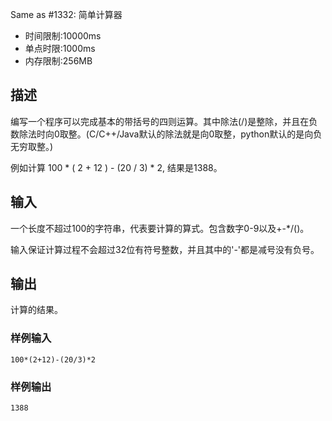 Same as #1332: 简单计算器

- 时间限制:10000ms
- 单点时限:1000ms
- 内存限制:256MB

## 描述

编写一个程序可以完成基本的带括号的四则运算。其中除法(/)是整除，并且在负数除法时向0取整。(C/C++/Java默认的除法就是向0取整，python默认的是向负无穷取整。)

例如计算 100 * ( 2 + 12 ) - (20 / 3) * 2, 结果是1388。

##  输入

一个长度不超过100的字符串，代表要计算的算式。包含数字0-9以及+-*/()。

输入保证计算过程不会超过32位有符号整数，并且其中的'-'都是减号没有负号。

## 输出

计算的结果。

### 样例输入

```
100*(2+12)-(20/3)*2
```

### 样例输出

```
1388
```
